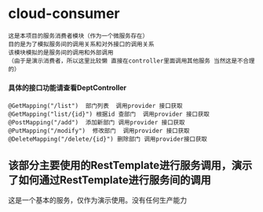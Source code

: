 # cloud-consumer
    这是本项目的服务消费者模块（作为一个微服务存在）
    目的是为了模拟服务间的调用关系和对外接口的调用关系
    该模块模拟的是服务间的调用和外部调用
    （由于是演示消费者，所以这里比较懒 直接在controller里面调用其他服务 当然这是不合理的）
####  具体的接口功能请查看DeptController
    @GetMapping("/list")  部门列表  调用provider 接口获取
    @GetMapping("list/{id}") 根据id 查部门  调用provider 接口获取
    @PostMapping("/add")  添加新部门 调用provider 接口获取
    @PutMapping("/modify")  修改部门  调用provider 接口获取
    @DeleteMapping("/delete/{id}") 删除部门 调用provider接口获取 
    
## 该部分主要使用的RestTemplate进行服务调用，演示了如何通过RestTemplate进行服务间的调用
   这是一个基本的服务，仅作为演示使用。没有任何生产能力
